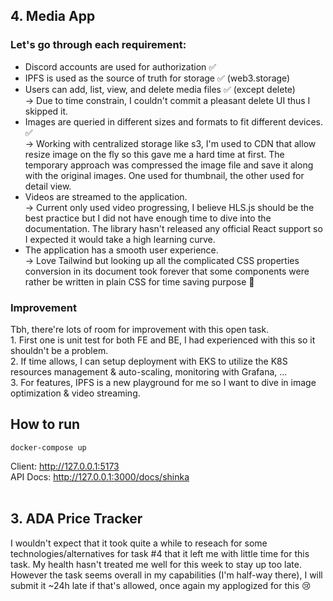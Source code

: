 
## 4. Media App

### Let's go through each requirement:

- Discord accounts are used for authorization ✅
- IPFS is used as the source of truth for storage ✅ (web3.storage)
- Users can add, list, view, and delete media files ✅ (except delete)
  <br/> &rarr; Due to time constrain, I couldn't commit a pleasant delete UI thus I skipped it.
- Images are queried in different sizes and formats to fit different devices. ✅
  <br/> &rarr; Working with centralized storage like s3, I'm used to CDN that allow resize image on the fly so this gave me a hard time at first. The temporary approach was compressed the image file and save it along with the original images. One used for thumbnail, the other used for detail view.
- Videos are streamed to the application.
  <br/> &rarr; Current only used video progressing, I believe HLS.js should be the best practice but I did not have enough time to dive into the documentation. The library hasn't released any official React support so I expected it would take a high learning curve.
- The application has a smooth user experience.
  <br/> &rarr; Love Tailwind but looking up all the complicated CSS properties conversion in its document took forever that some components were rather be written in plain CSS for time saving purpose 🥺

### Improvement

Tbh, there're lots of room for improvement with this open task.
<br/>1. First one is unit test for both FE and BE, I had experienced with this so it shouldn't be a problem.
<br/>2. If time allows, I can setup deployment with EKS to utilize the K8S resources management & auto-scaling, monitoring with Grafana, ...
<br/>3. For features, IPFS is a new playground for me so I want to dive in image optimization & video streaming.

## How to run

```
docker-compose up
```

Client: http://127.0.0.1:5173 <br/>
API Docs: http://127.0.0.1:3000/docs/shinka
<br/><br/>

## 3. ADA Price Tracker

I wouldn't expect that it took quite a while to reseach for some technologies/alternatives for task #4 that it left me with little time for this task. My health hasn't treated me well for this week to stay up too late. However the task seems overall in my capabilities (I'm half-way there), I will submit it ~24h late if that's allowed, once again my applogized for this 😢
